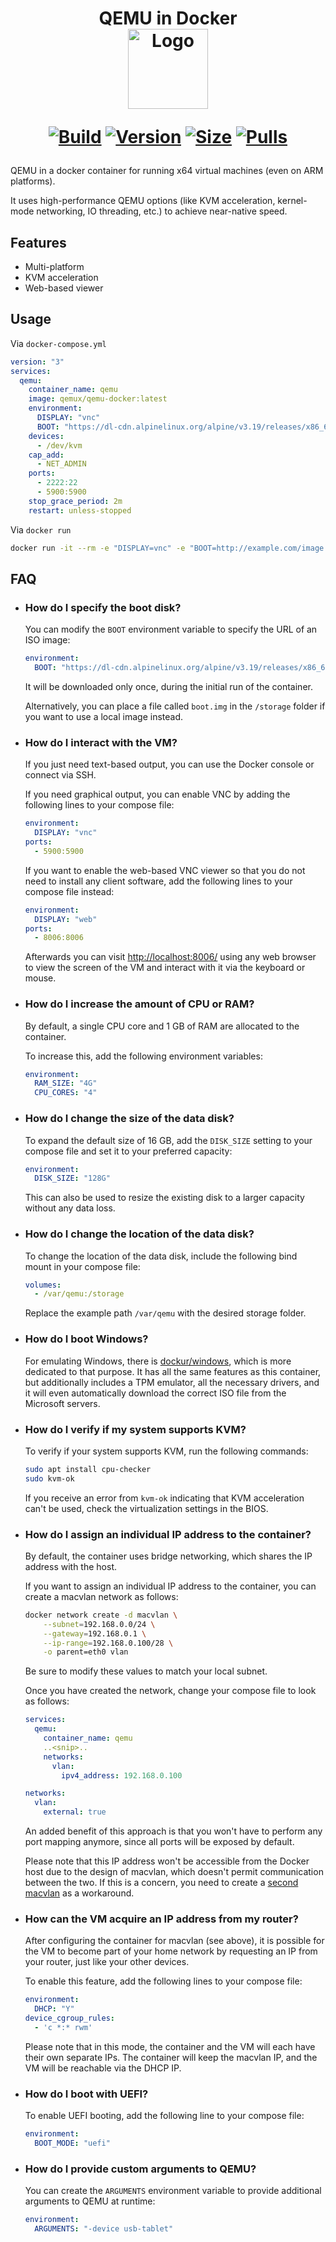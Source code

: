 <h1 align="center">QEMU in Docker<br />
<div align="center">
<img src="https://github.com/qemus/qemu-docker/raw/master/.github/logo.png" title="Logo" style="max-width:100%;" width="128" />
</div>
<div align="center">

[![Build]][build_url]
[![Version]][tag_url]
[![Size]][tag_url]
[![Pulls]][hub_url]

</div></h1>

QEMU in a docker container for running x64 virtual machines (even on ARM platforms).

It uses high-performance QEMU options (like KVM acceleration, kernel-mode networking, IO threading, etc.) to achieve near-native speed.

## Features

 - Multi-platform
 - KVM acceleration
 - Web-based viewer

## Usage

Via `docker-compose.yml`

```yaml
version: "3"
services:
  qemu:
    container_name: qemu
    image: qemux/qemu-docker:latest
    environment:
      DISPLAY: "vnc"
      BOOT: "https://dl-cdn.alpinelinux.org/alpine/v3.19/releases/x86_64/alpine-virt-3.19.0-x86_64.iso"
    devices:
      - /dev/kvm
    cap_add:
      - NET_ADMIN
    ports:
      - 2222:22
      - 5900:5900
    stop_grace_period: 2m
    restart: unless-stopped
```

Via `docker run`

```bash
docker run -it --rm -e "DISPLAY=vnc" -e "BOOT=http://example.com/image.iso" -p 5900:5900 --device=/dev/kvm --cap-add NET_ADMIN qemux/qemu-docker:latest
```

## FAQ

  * ### How do I specify the boot disk?

    You can modify the `BOOT` environment variable to specify the URL of an ISO image:

    ```yaml
    environment:
      BOOT: "https://dl-cdn.alpinelinux.org/alpine/v3.19/releases/x86_64/alpine-virt-3.19.0-x86_64.iso"
    ```
    
    It will be downloaded only once, during the initial run of the container.

    Alternatively, you can place a file called ```boot.img``` in the ```/storage``` folder if you want to use a local image instead.

  * ### How do I interact with the VM?

    If you just need text-based output, you can use the Docker console or connect via SSH.

    If you need graphical output, you can enable VNC by adding the following lines to your compose file:

    ```yaml
    environment:
      DISPLAY: "vnc"
    ports:
      - 5900:5900
    ```

    If you want to enable the web-based VNC viewer so that you do not need to install any client software, add the following lines to your compose file instead:

    ```yaml
    environment:
      DISPLAY: "web"
    ports:
      - 8006:8006
    ```

    Afterwards you can visit  [http://localhost:8006/](http://localhost:8006/) using any web browser to view the screen of the VM and interact with it via the keyboard or mouse.

  * ### How do I increase the amount of CPU or RAM?

    By default, a single CPU core and 1 GB of RAM are allocated to the container.

    To increase this, add the following environment variables:

    ```yaml
    environment:
      RAM_SIZE: "4G"
      CPU_CORES: "4"
    ```

  * ### How do I change the size of the data disk?

    To expand the default size of 16 GB, add the `DISK_SIZE` setting to your compose file and set it to your preferred capacity:

    ```yaml
    environment:
      DISK_SIZE: "128G"
    ```
    
    This can also be used to resize the existing disk to a larger capacity without any data loss.
    
  * ### How do I change the location of the data disk?

    To change the location of the data disk, include the following bind mount in your compose file:

    ```yaml
    volumes:
      - /var/qemu:/storage
    ```

    Replace the example path `/var/qemu` with the desired storage folder.

  * ### How do I boot Windows?

    For emulating Windows, there is [dockur/windows](https://github.com/dockur/windows), which is more dedicated to that purpose. It has all the same features as this container, but additionally includes a TPM emulator, all the necessary drivers, and it will even automatically download the correct ISO file from the Microsoft servers.

  * ### How do I verify if my system supports KVM?

    To verify if your system supports KVM, run the following commands:

    ```bash
    sudo apt install cpu-checker
    sudo kvm-ok
    ```

    If you receive an error from `kvm-ok` indicating that KVM acceleration can't be used, check the virtualization settings in the BIOS.

  * ### How do I assign an individual IP address to the container?

    By default, the container uses bridge networking, which shares the IP address with the host. 

    If you want to assign an individual IP address to the container, you can create a macvlan network as follows:

    ```bash
    docker network create -d macvlan \
        --subnet=192.168.0.0/24 \
        --gateway=192.168.0.1 \
        --ip-range=192.168.0.100/28 \
        -o parent=eth0 vlan
    ```
    
    Be sure to modify these values to match your local subnet. 

    Once you have created the network, change your compose file to look as follows:

    ```yaml
    services:
      qemu:
        container_name: qemu
        ..<snip>..
        networks:
          vlan:
            ipv4_address: 192.168.0.100

    networks:
      vlan:
        external: true
    ```
   
    An added benefit of this approach is that you won't have to perform any port mapping anymore, since all ports will be exposed by default.

    Please note that this IP address won't be accessible from the Docker host due to the design of macvlan, which doesn't permit communication between the two. If this is a concern, you need to create a [second macvlan](https://blog.oddbit.com/post/2018-03-12-using-docker-macvlan-networks/#host-access) as a workaround.

  * ### How can the VM acquire an IP address from my router?

    After configuring the container for macvlan (see above), it is possible for the VM to become part of your home network by requesting an IP from your router, just like your other devices.

    To enable this feature, add the following lines to your compose file:

    ```yaml
    environment:
      DHCP: "Y"
    device_cgroup_rules:
      - 'c *:* rwm'
    ```

    Please note that in this mode, the container and the VM will each have their own separate IPs. The container will keep the macvlan IP, and the VM will be reachable via the DHCP IP.

  * ### How do I boot with UEFI?

    To enable UEFI booting, add the following line to your compose file:

    ```yaml
    environment:
      BOOT_MODE: "uefi"
    ```

  * ### How do I provide custom arguments to QEMU?

    You can create the `ARGUMENTS` environment variable to provide additional arguments to QEMU at runtime:

    ```yaml
    environment:
      ARGUMENTS: "-device usb-tablet"
    ```

[build_url]: https://github.com/qemus/qemu-docker/
[hub_url]: https://hub.docker.com/r/qemux/qemu-docker/
[tag_url]: https://hub.docker.com/r/qemux/qemu-docker/tags

[Build]: https://github.com/qemus/qemu-docker/actions/workflows/build.yml/badge.svg
[Size]: https://img.shields.io/docker/image-size/qemux/qemu-docker/latest?color=066da5&label=size
[Pulls]: https://img.shields.io/docker/pulls/qemux/qemu-docker.svg?style=flat&label=pulls&logo=docker
[Version]: https://img.shields.io/docker/v/qemux/qemu-docker/latest?arch=amd64&sort=semver&color=066da5
